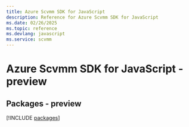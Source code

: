 ```yaml
---
title: Azure Scvmm SDK for JavaScript
description: Reference for Azure Scvmm SDK for JavaScript
ms.date: 02/26/2025
ms.topic: reference
ms.devlang: javascript
ms.service: scvmm
---
```

# Azure Scvmm SDK for JavaScript - preview
## Packages - preview
[!INCLUDE [packages](scvmm-index.md)]
